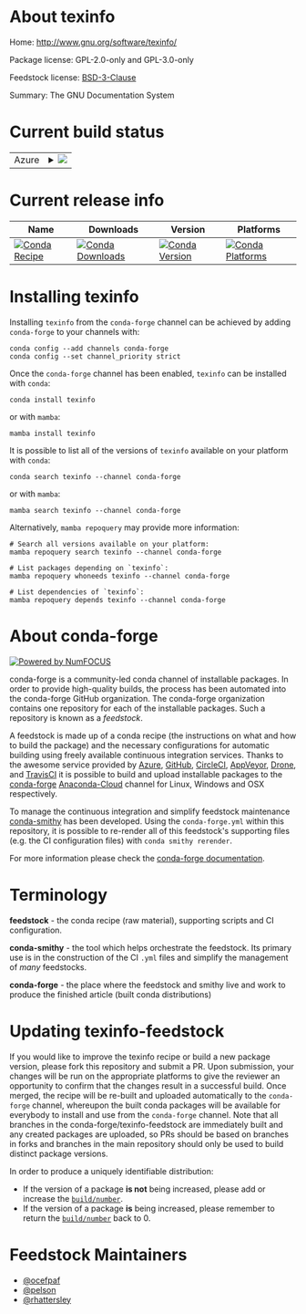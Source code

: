 About texinfo
=============

Home: http://www.gnu.org/software/texinfo/

Package license: GPL-2.0-only and GPL-3.0-only

Feedstock license: [BSD-3-Clause](https://github.com/conda-forge/texinfo-feedstock/blob/main/LICENSE.txt)

Summary: The GNU Documentation System

Current build status
====================


<table>
    
  <tr>
    <td>Azure</td>
    <td>
      <details>
        <summary>
          <a href="https://dev.azure.com/conda-forge/feedstock-builds/_build/latest?definitionId=5838&branchName=main">
            <img src="https://dev.azure.com/conda-forge/feedstock-builds/_apis/build/status/texinfo-feedstock?branchName=main">
          </a>
        </summary>
        <table>
          <thead><tr><th>Variant</th><th>Status</th></tr></thead>
          <tbody><tr>
              <td>linux_64</td>
              <td>
                <a href="https://dev.azure.com/conda-forge/feedstock-builds/_build/latest?definitionId=5838&branchName=main">
                  <img src="https://dev.azure.com/conda-forge/feedstock-builds/_apis/build/status/texinfo-feedstock?branchName=main&jobName=linux&configuration=linux_64_" alt="variant">
                </a>
              </td>
            </tr><tr>
              <td>linux_aarch64</td>
              <td>
                <a href="https://dev.azure.com/conda-forge/feedstock-builds/_build/latest?definitionId=5838&branchName=main">
                  <img src="https://dev.azure.com/conda-forge/feedstock-builds/_apis/build/status/texinfo-feedstock?branchName=main&jobName=linux&configuration=linux_aarch64_" alt="variant">
                </a>
              </td>
            </tr><tr>
              <td>linux_ppc64le</td>
              <td>
                <a href="https://dev.azure.com/conda-forge/feedstock-builds/_build/latest?definitionId=5838&branchName=main">
                  <img src="https://dev.azure.com/conda-forge/feedstock-builds/_apis/build/status/texinfo-feedstock?branchName=main&jobName=linux&configuration=linux_ppc64le_" alt="variant">
                </a>
              </td>
            </tr><tr>
              <td>osx_64</td>
              <td>
                <a href="https://dev.azure.com/conda-forge/feedstock-builds/_build/latest?definitionId=5838&branchName=main">
                  <img src="https://dev.azure.com/conda-forge/feedstock-builds/_apis/build/status/texinfo-feedstock?branchName=main&jobName=osx&configuration=osx_64_" alt="variant">
                </a>
              </td>
            </tr><tr>
              <td>osx_arm64</td>
              <td>
                <a href="https://dev.azure.com/conda-forge/feedstock-builds/_build/latest?definitionId=5838&branchName=main">
                  <img src="https://dev.azure.com/conda-forge/feedstock-builds/_apis/build/status/texinfo-feedstock?branchName=main&jobName=osx&configuration=osx_arm64_" alt="variant">
                </a>
              </td>
            </tr>
          </tbody>
        </table>
      </details>
    </td>
  </tr>
</table>

Current release info
====================

| Name | Downloads | Version | Platforms |
| --- | --- | --- | --- |
| [![Conda Recipe](https://img.shields.io/badge/recipe-texinfo-green.svg)](https://anaconda.org/conda-forge/texinfo) | [![Conda Downloads](https://img.shields.io/conda/dn/conda-forge/texinfo.svg)](https://anaconda.org/conda-forge/texinfo) | [![Conda Version](https://img.shields.io/conda/vn/conda-forge/texinfo.svg)](https://anaconda.org/conda-forge/texinfo) | [![Conda Platforms](https://img.shields.io/conda/pn/conda-forge/texinfo.svg)](https://anaconda.org/conda-forge/texinfo) |

Installing texinfo
==================

Installing `texinfo` from the `conda-forge` channel can be achieved by adding `conda-forge` to your channels with:

```
conda config --add channels conda-forge
conda config --set channel_priority strict
```

Once the `conda-forge` channel has been enabled, `texinfo` can be installed with `conda`:

```
conda install texinfo
```

or with `mamba`:

```
mamba install texinfo
```

It is possible to list all of the versions of `texinfo` available on your platform with `conda`:

```
conda search texinfo --channel conda-forge
```

or with `mamba`:

```
mamba search texinfo --channel conda-forge
```

Alternatively, `mamba repoquery` may provide more information:

```
# Search all versions available on your platform:
mamba repoquery search texinfo --channel conda-forge

# List packages depending on `texinfo`:
mamba repoquery whoneeds texinfo --channel conda-forge

# List dependencies of `texinfo`:
mamba repoquery depends texinfo --channel conda-forge
```


About conda-forge
=================

[![Powered by
NumFOCUS](https://img.shields.io/badge/powered%20by-NumFOCUS-orange.svg?style=flat&colorA=E1523D&colorB=007D8A)](https://numfocus.org)

conda-forge is a community-led conda channel of installable packages.
In order to provide high-quality builds, the process has been automated into the
conda-forge GitHub organization. The conda-forge organization contains one repository
for each of the installable packages. Such a repository is known as a *feedstock*.

A feedstock is made up of a conda recipe (the instructions on what and how to build
the package) and the necessary configurations for automatic building using freely
available continuous integration services. Thanks to the awesome service provided by
[Azure](https://azure.microsoft.com/en-us/services/devops/), [GitHub](https://github.com/),
[CircleCI](https://circleci.com/), [AppVeyor](https://www.appveyor.com/),
[Drone](https://cloud.drone.io/welcome), and [TravisCI](https://travis-ci.com/)
it is possible to build and upload installable packages to the
[conda-forge](https://anaconda.org/conda-forge) [Anaconda-Cloud](https://anaconda.org/)
channel for Linux, Windows and OSX respectively.

To manage the continuous integration and simplify feedstock maintenance
[conda-smithy](https://github.com/conda-forge/conda-smithy) has been developed.
Using the ``conda-forge.yml`` within this repository, it is possible to re-render all of
this feedstock's supporting files (e.g. the CI configuration files) with ``conda smithy rerender``.

For more information please check the [conda-forge documentation](https://conda-forge.org/docs/).

Terminology
===========

**feedstock** - the conda recipe (raw material), supporting scripts and CI configuration.

**conda-smithy** - the tool which helps orchestrate the feedstock.
                   Its primary use is in the construction of the CI ``.yml`` files
                   and simplify the management of *many* feedstocks.

**conda-forge** - the place where the feedstock and smithy live and work to
                  produce the finished article (built conda distributions)


Updating texinfo-feedstock
==========================

If you would like to improve the texinfo recipe or build a new
package version, please fork this repository and submit a PR. Upon submission,
your changes will be run on the appropriate platforms to give the reviewer an
opportunity to confirm that the changes result in a successful build. Once
merged, the recipe will be re-built and uploaded automatically to the
`conda-forge` channel, whereupon the built conda packages will be available for
everybody to install and use from the `conda-forge` channel.
Note that all branches in the conda-forge/texinfo-feedstock are
immediately built and any created packages are uploaded, so PRs should be based
on branches in forks and branches in the main repository should only be used to
build distinct package versions.

In order to produce a uniquely identifiable distribution:
 * If the version of a package **is not** being increased, please add or increase
   the [``build/number``](https://docs.conda.io/projects/conda-build/en/latest/resources/define-metadata.html#build-number-and-string).
 * If the version of a package **is** being increased, please remember to return
   the [``build/number``](https://docs.conda.io/projects/conda-build/en/latest/resources/define-metadata.html#build-number-and-string)
   back to 0.

Feedstock Maintainers
=====================

* [@ocefpaf](https://github.com/ocefpaf/)
* [@pelson](https://github.com/pelson/)
* [@rhattersley](https://github.com/rhattersley/)


